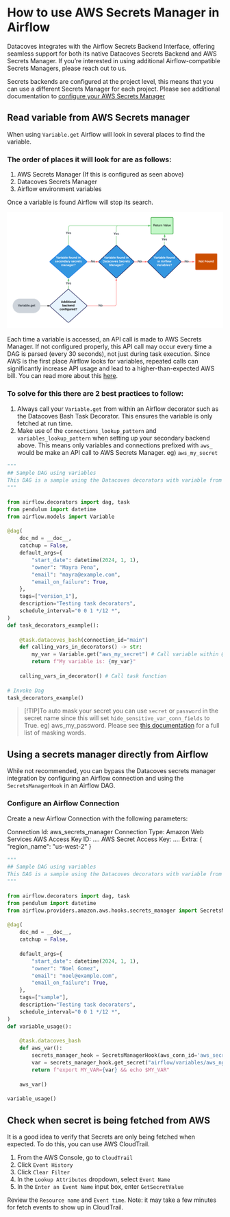 # How to use AWS Secrets Manager in Airflow

Datacoves integrates with the Airflow Secrets Backend Interface, offering seamless support for both its native Datacoves Secrets Backend and AWS Secrets Manager. If you’re interested in using additional Airflow-compatible Secrets Managers, please reach out to us.

Secrets backends are configured at the project level, this means that you can use a different Secrets Manager for each project. Please see additional documentation to [configure your AWS Secrets Manager](/how-tos/datacoves/how_to_configure_aws_secrets_manager.md)

## Read variable from AWS Secrets manager

When using `Variable.get` Airflow will look in several places to find the variable. 

### The order of places it will look for are as follows:

1. AWS Secrets Manager (If this is  configured as seen above)
2. Datacoves Secrets Manager
3. Airflow environment variables

Once a variable is found Airflow will stop its search. 

![secrets flowchart](assets/variablle_flow.png)

Each time a variable is accessed, an API call is made to AWS Secrets Manager. If not configured properly, this API call may occur every time a DAG is parsed (every 30 seconds), not just during task execution. Since AWS is the first place Airflow looks for variables, repeated calls can significantly increase API usage and lead to a higher-than-expected AWS bill. You can read more about this [here](https://medium.com/apache-airflow/setting-up-aws-secrets-backends-with-airflow-in-a-cost-effective-way-dac2d2c43f13). 

### To solve for this there are 2 best practices to follow:

1. Always call your `Variable.get` from within an Airflow decorator such as the Datacoves Bash Task Decorator. This ensures the variable is only fetched at run time. 
2. Make use of the `connections_lookup_pattern` and `variables_lookup_pattern` when setting up your secondary backend above. This means only variables and connections prefixed with `aws_` would be make an API call to AWS Secrets Manager. eg) `aws_my_secret`
   

```python
"""
## Sample DAG using variables
This DAG is a sample using the Datacoves decorators with variable from AWS.
"""

from airflow.decorators import dag, task
from pendulum import datetime
from airflow.models import Variable

@dag(
    doc_md = __doc__,
    catchup = False,
    default_args={
        "start_date": datetime(2024, 1, 1),
        "owner": "Mayra Pena",
        "email": "mayra@example.com",
        "email_on_failure": True,
    },
    tags=["version_1"],
    description="Testing task decorators",
    schedule_interval="0 0 1 */12 *",
)
def task_decorators_example():

    @task.datacoves_bash(connection_id="main")
    def calling_vars_in_decorators() -> str:
        my_var = Variable.get("aws_my_secret") # Call variable within @task.datacoves_bash
        return f"My variable is: {my_var}"

    calling_vars_in_decorator() # Call task function

# Invoke Dag
task_decorators_example()
```

>[!TIP]To auto mask your secret you can use `secret` or `password` in the secret name since this will set `hide_sensitive_var_conn_fields` to True. eg) aws_my_password. Please see [this documentation](https://www.astronomer.io/docs/learn/airflow-variables#hide-sensitive-information-in-airflow-variables) for a full list of masking words.

## Using a secrets manager directly from Airflow

While not recommended, you can bypass the Datacoves secrets manager integration by configuring an Airflow connection and using the `SecretsManagerHook` in an Airflow DAG.

### Configure an Airflow Connection
Create a new Airflow Connection with the following parameters:

Connection Id: aws_secrets_manager
Connection Type: Amazon Web Services
AWS Access Key ID: ....
AWS Secret Access Key: ....
Extra:
{
  "region_name": "us-west-2"
}


```python
"""
## Sample DAG using variables
This DAG is a sample using the Datacoves decorators with variable from AWS.
"""

from airflow.decorators import dag, task
from pendulum import datetime
from airflow.providers.amazon.aws.hooks.secrets_manager import SecretsManagerHook

@dag(
    doc_md = __doc__,
    catchup = False,

    default_args={
        "start_date": datetime(2024, 1, 1),
        "owner": "Noel Gomez",
        "email": "noel@example.com",
        "email_on_failure": True,
    },
    tags=["sample"],
    description="Testing task decorators",
    schedule_interval="0 0 1 */12 *",
)
def variable_usage():

    @task.datacoves_bash
    def aws_var():
        secrets_manager_hook = SecretsManagerHook(aws_conn_id='aws_secrets_manager')
        var = secrets_manager_hook.get_secret("airflow/variables/aws_ngtest")
        return f"export MY_VAR={var} && echo $MY_VAR"

    aws_var()

variable_usage()
```

## Check when secret is being fetched from AWS

It is a good idea to verify that Secrets are only being fetched when expected. To do this, you can use AWS CloudTrail.

1. From the AWS Console, go to `CloudTrail`
2. Click `Event History`
3. Click `Clear Filter`
4. In the `Lookup Attributes` dropdown, select `Event Name`
5. In the `Enter an Event Name` input box, enter `GetSecretValue`

Review the `Resource name` and `Event time`. 
Note: it may take a few minutes for fetch events to show up in CloudTrail. 
